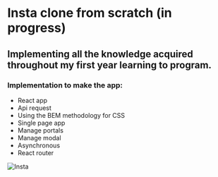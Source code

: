 # Insta clone from scratch (in progress)

## Implementing all the knowledge acquired throughout my first year learning to program.

### Implementation to make the app:

- React app
- Api request
- Using the BEM methodology for CSS
- Single page app
- Manage portals
- Manage modal
- Asynchronous
- React router

![Insta](https://github.com/Daniel-Vasquez/instagram/blob/master/snapshots/insta.gif)
